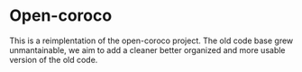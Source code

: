# Open-coroco
This is a reimplentation of the open-coroco project. The old code base grew unmantainable, we aim to add a cleaner better organized and more usable version of the old code.
